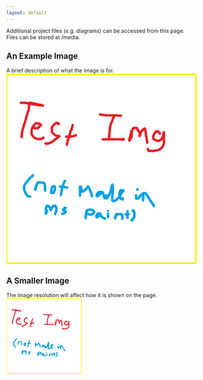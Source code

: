 ```yaml
---
layout: default
---
```


Additional project files (e.g. diagrams) can be accessed from this page.
Files can be stored at /media.

## An Example Image
A brief description of what the image is for.
![Quick Description](/media/test.jpg)

## A Smaller Image
The image resolution will affect how it is shown on the page.<br/>
![Quick Description](/media/test_200px.jpg)
